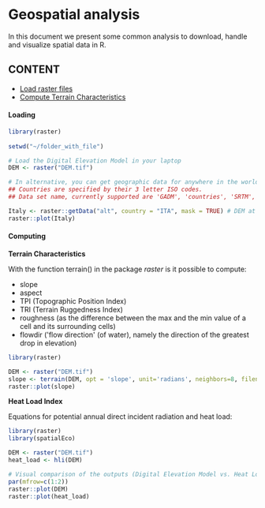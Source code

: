 # Geospatial analysis

In this document we present some common analysis to download, handle and visualize spatial data in R. 

## CONTENT 

* [Load raster files](#Loading)
* [Compute Terrain Characteristics](#Computing)


#### Loading

```r
library(raster)
 
setwd("~/folder_with_file")

# Load the Digital Elevation Model in your laptop 
DEM <- raster("DEM.tif")

# In alternative, you can get geographic data for anywhere in the world.
## Countries are specified by their 3 letter ISO codes.
## Data set name, currently supported are 'GADM', 'countries', 'SRTM', 'alt', and 'worldclim'

Italy <- raster::getData("alt", country = "ITA", mask = TRUE) # DEM at 90 resolution
raster::plot(Italy)

```

#### Computing

**Terrain Characteristics**

With the function terrain() in the package _raster_ is it possible to compute: 
* slope 
* aspect
* TPI (Topographic Position Index) 
* TRI (Terrain Ruggedness Index)
* roughness (as the difference between the max and the min value of a cell and its surrounding cells)
* flowdir ('flow direction' (of water), namely the direction of the greatest drop in elevation)

```r
library(raster)

DEM <- raster("DEM.tif")
slope <- terrain(DEM, opt = 'slope', unit='radians', neighbors=8, filename= "slope.tif")
raster::plot(slope)
```


**Heat Load Index**

Equations for potential annual direct incident radiation and heat load:

```r
library(raster)
library(spatialEco)

DEM <- raster("DEM.tif")
heat_load <- hli(DEM)

# Visual comparison of the outputs (Digital Elevation Model vs. Heat Load map)
par(mfrow=c(1:2))
raster::plot(DEM)
raster::plot(heat_load)
```

